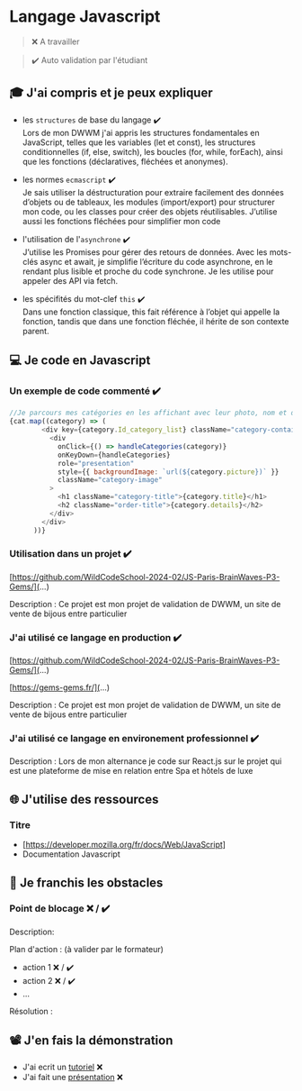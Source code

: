 # Langage Javascript

> ❌ A travailler

> ✔️ Auto validation par l'étudiant

## 🎓 J'ai compris et je peux expliquer

- les `structures` de base du langage ✔️  
    Lors de mon DWWM j'ai appris les structures fondamentales en JavaScript, telles que les variables (let et const), les structures conditionnelles (if, else,         switch), les boucles (for, while, forEach), ainsi que les fonctions (déclaratives, fléchées et anonymes).
  
- les normes `ecmascript` ✔️  
      Je sais utiliser la déstructuration pour extraire facilement des données d’objets ou de tableaux, les modules (import/export) pour structurer mon code, ou          les classes pour créer des objets réutilisables. J’utilise aussi les fonctions fléchées pour simplifier mon code
  
- l'utilisation de l'`asynchrone` ✔️  
      J’utilise les Promises pour gérer des retours de données. Avec les mots-clés async et await, je simplifie l’écriture du code asynchrone, en le rendant plus         lisible et proche du code synchrone. Je les utilise pour appeler des API via fetch.

- les spécifités du mot-clef `this` ✔️  
      Dans une fonction classique, this fait référence à l’objet qui appelle la fonction, tandis que dans une fonction fléchée, il hérite de son contexte parent.

## 💻 Je code en Javascript

### Un exemple de code commenté ✔️

```javascript
//Je parcours mes catégories en les affichant avec leur photo, nom et détails
{cat.map((category) => ( 
        <div key={category.Id_category_list} className="category-container">
          <div
            onClick={() => handleCategories(category)}
            onKeyDown={handleCategories}
            role="presentation"
            style={{ backgroundImage: `url(${category.picture})` }}
            className="category-image"
          >
            <h1 className="category-title">{category.title}</h1>
            <h2 className="order-title">{category.details}</h2>
          </div>
        </div>
      ))}
```

### Utilisation dans un projet ✔️

[https://github.com/WildCodeSchool-2024-02/JS-Paris-BrainWaves-P3-Gems/](...)

Description : Ce projet est mon projet de validation de DWWM, un site de vente de bijous entre particulier

### J'ai utilisé ce langage en production ✔️

[https://github.com/WildCodeSchool-2024-02/JS-Paris-BrainWaves-P3-Gems/](...)

[https://gems-gems.fr/](...)

Description : Ce projet est mon projet de validation de DWWM, un site de vente de bijous entre particulier

### J'ai utilisé ce langage en environement professionnel ✔️

Description : Lors de mon alternance je code sur React.js sur le projet qui est une plateforme de mise en relation entre Spa et hôtels de luxe

## 🌐 J'utilise des ressources

### Titre

- [https://developer.mozilla.org/fr/docs/Web/JavaScript]
- Documentation Javascript

## 🚧 Je franchis les obstacles

### Point de blocage ❌ / ✔️

Description:

Plan d'action : (à valider par le formateur)

- action 1 ❌ / ✔️
- action 2 ❌ / ✔️
- ...

Résolution :

## 📽️ J'en fais la démonstration

- J'ai ecrit un [tutoriel](...) ❌ 
- J'ai fait une [présentation](...) ❌ 

